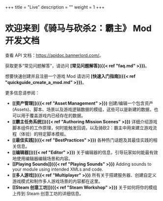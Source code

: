 +++
title = "Live"
description = ""
weight = 1
+++

# 欢迎来到《骑马与砍杀2：霸主》 Mod 开发文档

查看 API 文档：<a href="https://apidoc.bannerlord.com/">https://apidoc.bannerlord.com/</a>。

获取更多“常见问题解答”，请访问 <strong>[常见问题解答]({{< ref "faq.md" >}})</strong>。

想要快速创建并且注册一个游戏 Mod 请访问 <strong>[快速入门指南]({{< ref "quickguide_create_a_mod.md" >}})</strong>。

更多信息请参阅：

- <strong>[[资产管理]]({{< ref "Asset Management" >}})</strong> 创建/编辑一个包含资产 (Assets)、脚本、场景以及游戏逻辑数据的模组，这些可以是新建的数据，也可以用于覆盖游戏内已经存在的数据。
- <strong>[[霸主任务系统]]({{< ref "Authoring Mission Scenes" >}})</strong> 详细介绍游戏脚本组件的工作原理，何时能触发回调，以及骑砍2：霸主中用来建立游戏流程（体验）的特定脚本模板。
- <strong>[[最佳实践]]({{< ref "BestPractices" >}})</strong> 各种热门话题及其最佳实践的相关信息。
- <strong>[[编辑器]]({{< ref "Editor" >}})</strong> 关于编辑器的信息，引导玩家如何能最有效地使用编辑器编辑场景和内容。
- <strong>[[Playing Sounds]]({{< ref "Playing Sounds" >}})</strong> Adding sounds to your module using intended XMLs and code.
- <strong>[[多人游戏]]({{< ref "Multiplayer" >}})</strong> 所有关于搭建服务器、创建自定义游戏模式和制作多人游戏场景的内容都在这里。
- <strong>[[Steam 创意工坊]]({{< ref "Steam Workshop" >}})</strong> 关于如何将你的模组上传到 Steam 创意工坊的详细信息。

